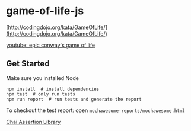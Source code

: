 # game-of-life-js

[http://codingdojo.org/kata/GameOfLife/](http://codingdojo.org/kata/GameOfLife/)

[youtube: epic conway's game of life](https://www.youtube.com/watch?v=C2vgICfQawE)

## Get Started

Make sure you installed Node

```
npm install  # install dependencies
npm test  # only run tests
npm run report  # run tests and generate the report
```

To checkout the test report: open `mochawesome-reports/mochawesome.html`

[Chai Assertion Library](http://chaijs.com/)